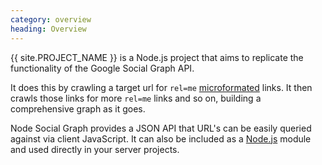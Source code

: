 ```yaml
---
category: overview
heading: Overview
---
```

&#8291;<span class="project-name">{{ site.PROJECT_NAME }}</span> is a Node.js project that aims to replicate the functionality of the Google Social Graph API.

It does this by crawling a target url for `rel=me` [microformated][microformats] links. It then crawls those links for more `rel=me` links and so on, building a comprehensive graph as it goes.

Node Social Graph provides a JSON API that URL's can be easily queried against via client JavaScript. It can also be included as a [Node.js][node] module and used directly in your server projects.

[node]: http://nodejs.org/
[microformats]: http://microformats.org/wiki/rel-me